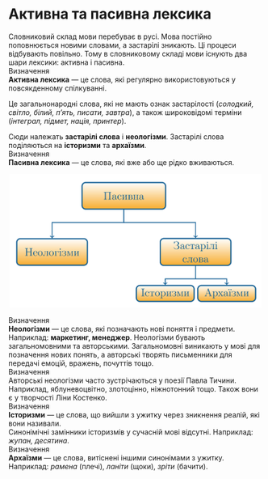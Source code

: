 # Активна та пасивна лексика

<div class="space">
Словниковий склад мови перебуває в русi. Мова постiйно поповнюється новими словами, а застарiлi зникають. Цi процеси вiдбувають повiльно. Тому в словниковому складi мови iснують два шари лексики: активна i пасивна.
</div>

<div class="space">
<div class="eoz-wrap">
<span class="eoz">Визначення</span>
<div class="eoz-text">
<b>Активна лексика</b> — це слова, якi регулярно використовуються у повсякденному спiлкуваннi.
</div>
</div>
</div>

Це загальнонароднi слова, якi не мають ознак застарiлостi (*солодкий, свiтло, бiлий, п’ять, писати, завтра*), а також широковiдомi термiни (*iнтеграл, пiдмет, нацiя, принтер*).
<div class="space">Сюди належать <b>застарiлi слова</b> i <b>неологiзми</b>. Застарiлi слова подiляються на <b>iсторизми</b> та <b>архаїзми</b>.</div>

<div class="space">
<div class="eoz-wrap">
<span class="eoz">Визначення</span>
<div class="eoz-text">
<b>Пасивна лексика</b> — це слова, якi вже або ще рiдко вживаються.
</div>
</div>
</div>

<p align="center"><img width="500" class="image" src="../pics/2/4.png"/></p>

<div class="space">
<div class="eoz-wrap">
<span class="eoz">Визначення</span>
<div class="eoz-text">
<b>Неологiзми</b> — це слова, якi позначають новi поняття i предмети.
</div>
</div>
</div>

<div class="space">
Наприклад: <b>маркетинг, менеджер</b>. Неологiзми бувають загальномовними та авторськими. Загальномовнi виникають у мовi для позначення нових понять, а авторськi творять письменники для передачi емоцiй, вражень, почуттiв тощо.
</div>

<div class="space">
<div class="alg-wrap">
<span class="alg">Визначення</span>
<div class="alg-text">
Авторськi неологiзми часто зустрiчаються у поезiї Павла Тичини. Наприклад, яблуневоцвiтно, злотоцiнно, нiжнотонний тощо. Також вони є у творчостi Лiни Костенко.
</div>
</div>
</div>

<div class="space">
<div class="eoz-wrap">
<span class="eoz">Визначення</span>
<div class="eoz-text">
<b>Iсторизми</b> — це слова, що вийшли з ужитку через зникнення реалiй, якi вони називали.
</div>
</div>
</div>

<div class="space">Синонiмiчнi замiнники iсторизмiв у сучаснiй мовi вiдсутнi. Наприклад: <i>жупан, десятина</i>.</div>

<div class="space">
<div class="eoz-wrap">
<span class="eoz">Визначення</span>
<div class="eoz-text">
<b>Архаїзми</b> — це слова, витiсненi iншими синонiмами з ужитку.
</div>
</div>
</div>

<div class="space">Наприклад: <i>рамена</i> (плечi), <i>ланiти</i> (щоки), <i>зрiти</i> (бачити).</div>

